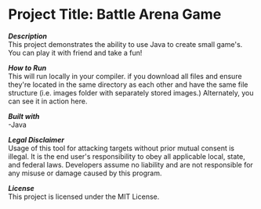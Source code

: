 # Project Title: Battle Arena Game


***Description***  
This project demonstrates the ability to use Java to create small game's. You can play it with friend and take a fun!

***How to Run***    
This will run locally in your compiler. if you download all files and ensure they're located in the same directory as each other and have the same file structure (i.e. images folder with separately stored images.) Alternately, you can see it in action here.

***Built with***    
-Java


***Legal Disclaimer***    
Usage of this tool for attacking targets without prior mutual consent is illegal. It is the end user's responsibility to obey all applicable local, state, and federal laws. Developers assume no liability and are not responsible for any misuse or damage caused by this program.

***License***    
This project is licensed under the MIT License.
